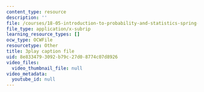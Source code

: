 ```yaml
---
content_type: resource
description: ''
file: /courses/18-05-introduction-to-probability-and-statistics-spring-2014/8e8334793092b79c27d08774c07d8926_7KOwsepQcXI.srt
file_type: application/x-subrip
learning_resource_types: []
ocw_type: OCWFile
resourcetype: Other
title: 3play caption file
uid: 8e833479-3092-b79c-27d0-8774c07d8926
video_files:
  video_thumbnail_file: null
video_metadata:
  youtube_id: null
---
```

